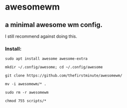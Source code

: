# awesomewm
## a minimal awesome wm config.

I still recommend against doing this.

### Install:
```
sudo apt install awesome awesome-extra
```
```
mkdir ~/.config/awesome; cd ~/.config/awesome
```
```
git clone https://github.com/thefirstminute/awesomewm/
```
```
mv -i awesomewm/* .
```
```
sudo rm -r awesomewm
```
```
chmod 755 scripts/*
```
